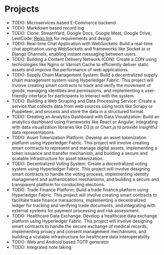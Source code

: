 # Projects

- TODO: Microservices based E-Commerce backend
- TODO: Markdown based record log
- TODO: Clone: StreamYard, Google Docs, Google Meet, Google Drive, LeetCode: [Repo link](https://github.com/hkirat/project-ideas-v2) for requirements and design
- TODO: Real-time Chat Application with WebSockets: Build a real-time chat application using WebSockets and frameworks like Socket.io or Django Channels, enabling instant messaging between users.
- TODO: Building a Content Delivery Network (CDN): Create a CDN using technologies like Nginx or Varnish Cache to efficiently deliver static assets and improve the performance of web applications.
- TODO: Supply Chain Management System: Build a decentralized supply chain management system using Hyperledger Fabric. This project will involve creating smart contracts to track and verify the movement of goods, managing identities and permissions, and implementing a user-friendly interface for participants to interact with the system.
- TODO: Building a Web Scraping and Data Processing Service: Create a service that collects data from web sources using tools like Scrapy or Puppeteer, and process and store the data in a structured format.
- TODO: Creating an Analytics Dashboard with Data Visualization: Build an analytics dashboard using frameworks like React or Angular, integrating with data visualization libraries like D3.js or Chart.js to provide insightful data representations.
- TODO: Asset Tokenization Platform: Develop an asset tokenization platform using Hyperledger Fabric. This project will involve creating smart contracts to represent and manage digital assets, implementing a token issuance and transfer mechanism, and building a secure and scalable infrastructure for asset tokenization.
- TODO: Decentralized Voting System: Create a decentralized voting system using Hyperledger Fabric. This project will involve designing smart contracts to handle the voting process, implementing identity management and authentication mechanisms, and building a secure and transparent platform for conducting elections.
- TODO: Trade Finance Platform: Build a trade finance platform using Hyperledger Fabric. This project will involve creating smart contracts to facilitate trade finance transactions, implementing a decentralized ledger for tracking and verifying trade documents, and integrating with external systems for payment processing and risk assessment.
- TODO: Healthcare Data Exchange: Develop a healthcare data exchange platform using Hyperledger Fabric. This project will involve designing smart contracts to handle the secure exchange of medical records, implementing privacy and consent management mechanisms, and building a scalable infrastructure for healthcare data interoperability.
- TODO: Web and Android based TOTP generator
- TODO: Integrated note taking
